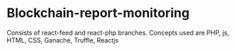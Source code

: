 # Blockchain-report-monitoring
Consists of react-feed and react-php branches.
Concepts used are PHP, js, HTML, CSS, Ganache, Truffle, Reactjs
